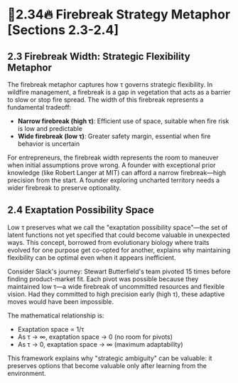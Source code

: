 # 🐅2.34🔥 Firebreak Strategy Metaphor [Sections 2.3-2.4]

## 2.3 Firebreak Width: Strategic Flexibility Metaphor

The firebreak metaphor captures how τ governs strategic flexibility. In wildfire management, a firebreak is a gap in vegetation that acts as a barrier to slow or stop fire spread. The width of this firebreak represents a fundamental tradeoff:

- **Narrow firebreak (high τ)**: Efficient use of space, suitable when fire risk is low and predictable
- **Wide firebreak (low τ)**: Greater safety margin, essential when fire behavior is uncertain

For entrepreneurs, the firebreak width represents the room to maneuver when initial assumptions prove wrong. A founder with exceptional prior knowledge (like Robert Langer at MIT) can afford a narrow firebreak—high precision from the start. A founder exploring uncharted territory needs a wider firebreak to preserve optionality.

## 2.4 Exaptation Possibility Space

Low τ preserves what we call the "exaptation possibility space"—the set of latent functions not yet specified that could become valuable in unexpected ways. This concept, borrowed from evolutionary biology where traits evolved for one purpose get co-opted for another, explains why maintaining flexibility can be optimal even when it appears inefficient.

Consider Slack's journey: Stewart Butterfield's team pivoted 15 times before finding product-market fit. Each pivot was possible because they maintained low τ—a wide firebreak of uncommitted resources and flexible vision. Had they committed to high precision early (high τ), these adaptive moves would have been impossible.

The mathematical relationship is:
- Exaptation space ∝ 1/τ
- As τ → ∞, exaptation space → 0 (no room for pivots)
- As τ → 0, exaptation space → ∞ (maximum adaptability)

This framework explains why "strategic ambiguity" can be valuable: it preserves options that become valuable only after learning from the environment.
